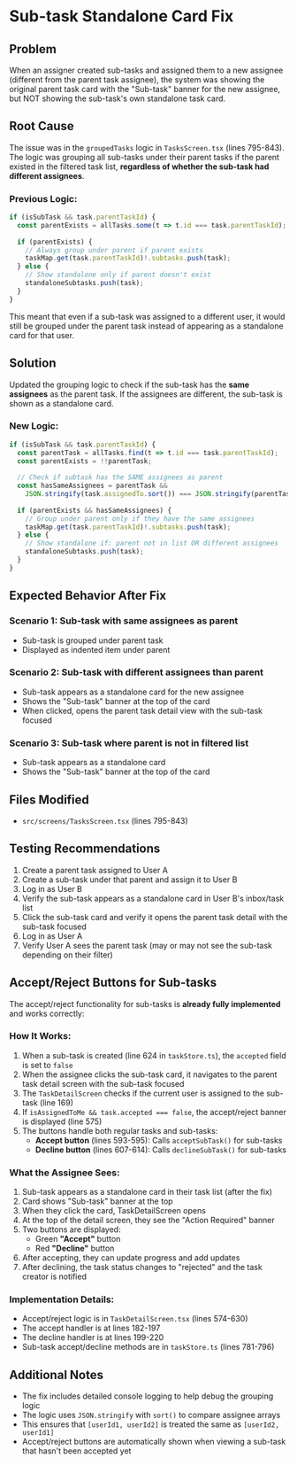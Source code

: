 # Sub-task Standalone Card Fix

## Problem
When an assigner created sub-tasks and assigned them to a new assignee (different from the parent task assignee), the system was showing the original parent task card with the "Sub-task" banner for the new assignee, but NOT showing the sub-task's own standalone task card.

## Root Cause
The issue was in the `groupedTasks` logic in `TasksScreen.tsx` (lines 795-843). The logic was grouping all sub-tasks under their parent tasks if the parent existed in the filtered task list, **regardless of whether the sub-task had different assignees**.

### Previous Logic:
```typescript
if (isSubTask && task.parentTaskId) {
  const parentExists = allTasks.some(t => t.id === task.parentTaskId);
  
  if (parentExists) {
    // Always group under parent if parent exists
    taskMap.get(task.parentTaskId)!.subtasks.push(task);
  } else {
    // Show standalone only if parent doesn't exist
    standaloneSubtasks.push(task);
  }
}
```

This meant that even if a sub-task was assigned to a different user, it would still be grouped under the parent task instead of appearing as a standalone card for that user.

## Solution
Updated the grouping logic to check if the sub-task has the **same assignees** as the parent task. If the assignees are different, the sub-task is shown as a standalone card.

### New Logic:
```typescript
if (isSubTask && task.parentTaskId) {
  const parentTask = allTasks.find(t => t.id === task.parentTaskId);
  const parentExists = !!parentTask;
  
  // Check if subtask has the SAME assignees as parent
  const hasSameAssignees = parentTask && 
    JSON.stringify(task.assignedTo.sort()) === JSON.stringify(parentTask.assignedTo.sort());
  
  if (parentExists && hasSameAssignees) {
    // Group under parent only if they have the same assignees
    taskMap.get(task.parentTaskId)!.subtasks.push(task);
  } else {
    // Show standalone if: parent not in list OR different assignees
    standaloneSubtasks.push(task);
  }
}
```

## Expected Behavior After Fix

### Scenario 1: Sub-task with same assignees as parent
- Sub-task is grouped under parent task
- Displayed as indented item under parent

### Scenario 2: Sub-task with different assignees than parent
- Sub-task appears as a standalone card for the new assignee
- Shows the "Sub-task" banner at the top of the card
- When clicked, opens the parent task detail view with the sub-task focused

### Scenario 3: Sub-task where parent is not in filtered list
- Sub-task appears as a standalone card
- Shows the "Sub-task" banner at the top of the card

## Files Modified
- `src/screens/TasksScreen.tsx` (lines 795-843)

## Testing Recommendations
1. Create a parent task assigned to User A
2. Create a sub-task under that parent and assign it to User B
3. Log in as User B
4. Verify the sub-task appears as a standalone card in User B's inbox/task list
5. Click the sub-task card and verify it opens the parent task detail with the sub-task focused
6. Log in as User A
7. Verify User A sees the parent task (may or may not see the sub-task depending on their filter)

## Accept/Reject Buttons for Sub-tasks

The accept/reject functionality for sub-tasks is **already fully implemented** and works correctly:

### How It Works:
1. When a sub-task is created (line 624 in `taskStore.ts`), the `accepted` field is set to `false`
2. When the assignee clicks the sub-task card, it navigates to the parent task detail screen with the sub-task focused
3. The `TaskDetailScreen` checks if the current user is assigned to the sub-task (line 169)
4. If `isAssignedToMe && task.accepted === false`, the accept/reject banner is displayed (line 575)
5. The buttons handle both regular tasks and sub-tasks:
   - **Accept button** (lines 593-595): Calls `acceptSubTask()` for sub-tasks
   - **Decline button** (lines 607-614): Calls `declineSubTask()` for sub-tasks

### What the Assignee Sees:
1. Sub-task appears as a standalone card in their task list (after the fix)
2. Card shows "Sub-task" banner at the top
3. When they click the card, TaskDetailScreen opens
4. At the top of the detail screen, they see the "Action Required" banner
5. Two buttons are displayed:
   - Green **"Accept"** button
   - Red **"Decline"** button
6. After accepting, they can update progress and add updates
7. After declining, the task status changes to "rejected" and the task creator is notified

### Implementation Details:
- Accept/reject logic is in `TaskDetailScreen.tsx` (lines 574-630)
- The accept handler is at lines 182-197
- The decline handler is at lines 199-220
- Sub-task accept/decline methods are in `taskStore.ts` (lines 781-796)

## Additional Notes
- The fix includes detailed console logging to help debug the grouping logic
- The logic uses `JSON.stringify` with `sort()` to compare assignee arrays
- This ensures that `[userId1, userId2]` is treated the same as `[userId2, userId1]`
- Accept/reject buttons are automatically shown when viewing a sub-task that hasn't been accepted yet

